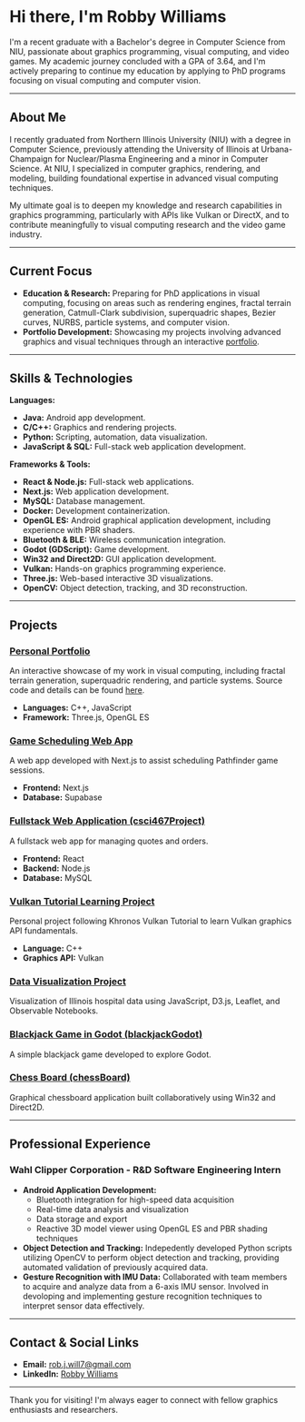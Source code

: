 # Hi there, I'm Robby Williams

I'm a recent graduate with a Bachelor's degree in Computer Science from NIU, passionate about graphics programming, visual computing, and video games. My academic journey concluded with a GPA of 3.64, and I'm actively preparing to continue my education by applying to PhD programs focusing on visual computing and computer vision.

---

## About Me

I recently graduated from Northern Illinois University (NIU) with a degree in Computer Science, previously attending the University of Illinois at Urbana-Champaign for Nuclear/Plasma Engineering and a minor in Computer Science. At NIU, I specialized in computer graphics, rendering, and modeling, building foundational expertise in advanced visual computing techniques.

My ultimate goal is to deepen my knowledge and research capabilities in graphics programming, particularly with APIs like Vulkan or DirectX, and to contribute meaningfully to visual computing research and the video game industry.

---

## Current Focus

- **Education & Research:** Preparing for PhD applications in visual computing, focusing on areas such as rendering engines, fractal terrain generation, Catmull-Clark subdivision, superquadric shapes, Bezier curves, NURBS, particle systems, and computer vision.
- **Portfolio Development:** Showcasing my projects involving advanced graphics and visual techniques through an interactive [portfolio](https://robalobalubob.github.io/portfolio/).

---

## Skills & Technologies

**Languages:**
- **Java:** Android app development.
- **C/C++:** Graphics and rendering projects.
- **Python:** Scripting, automation, data visualization.
- **JavaScript & SQL:** Full-stack web application development.

**Frameworks & Tools:**
- **React & Node.js:** Full-stack web applications.
- **Next.js:** Web application development.
- **MySQL:** Database management.
- **Docker:** Development containerization.
- **OpenGL ES:** Android graphical application development, including experience with PBR shaders.
- **Bluetooth & BLE:** Wireless communication integration.
- **Godot (GDScript):** Game development.
- **Win32 and Direct2D:** GUI application development.
- **Vulkan:** Hands-on graphics programming experience.
- **Three.js:** Web-based interactive 3D visualizations.
- **OpenCV:** Object detection, tracking, and 3D reconstruction.

---

## Projects

### [Personal Portfolio](https://robalobalubob.github.io/portfolio/)
An interactive showcase of my work in visual computing, including fractal terrain generation, superquadric rendering, and particle systems. Source code and details can be found [here](https://github.com/robalobalubob/portfolio).
- **Languages:** C++, JavaScript
- **Framework:** Three.js, OpenGL ES

### [Game Scheduling Web App](https://github.com/robalobalubob/my-pathfinder-scheduler)
A web app developed with Next.js to assist scheduling Pathfinder game sessions.
- **Frontend:** Next.js
- **Database:** Supabase

### [Fullstack Web Application (csci467Project)](https://github.com/robalobalubob/csci467Project)
A fullstack web app for managing quotes and orders.
- **Frontend:** React
- **Backend:** Node.js
- **Database:** MySQL

### [Vulkan Tutorial Learning Project](https://github.com/robalobalubob/vulkan-tutorial)
Personal project following Khronos Vulkan Tutorial to learn Vulkan graphics API fundamentals.
- **Language:** C++
- **Graphics API:** Vulkan

### [Data Visualization Project](https://robalobalubob.github.io/data-vis-final/)
Visualization of Illinois hospital data using JavaScript, D3.js, Leaflet, and Observable Notebooks.

### [Blackjack Game in Godot (blackjackGodot)](https://github.com/robalobalubob/blackjackGodot)
A simple blackjack game developed to explore Godot.

### [Chess Board (chessBoard)](https://github.com/robalobalubob/chessBoard)
Graphical chessboard application built collaboratively using Win32 and Direct2D.

---

## Professional Experience

### Wahl Clipper Corporation - R&D Software Engineering Intern
- **Android Application Development:**
  - Bluetooth integration for high-speed data acquisition
  - Real-time data analysis and visualization
  - Data storage and export
  - Reactive 3D model viewer using OpenGL ES and PBR shading techniques
- **Object Detection and Tracking:** Indepedently developed Python scripts utilizing OpenCV to perform object detection and tracking, providing automated validation of previously acquired data.
- **Gesture Recognition with IMU Data:** Collaborated with team members to acquire and analyze data from a 6-axis IMU sensor. Involved in devoloping and implementing gesture recognition techniques to interpret sensor data effectively.

---

## Contact & Social Links

- **Email:** [rob.j.will7@gmail.com](mailto:rob.j.will7@gmail.com)
- **LinkedIn:** [Robby Williams](https://www.linkedin.com/in/robby-williams-b597b21b9/)

---

Thank you for visiting! I'm always eager to connect with fellow graphics enthusiasts and researchers.
